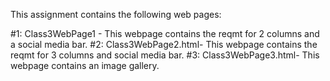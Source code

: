 This assignment contains the following web pages:

#1: Class3WebPage1 - This webpage contains the reqmt for 2 columns and a social media bar.
#2: Class3WebPage2.html- This webpage contains the reqmt for 3 columns and social media bar.
#3: Class3WebPage3.html- This webpage contains an image gallery.
